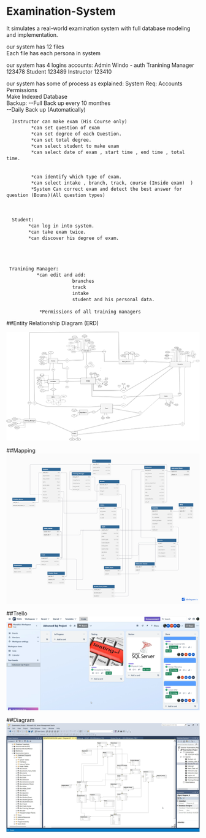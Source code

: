# Examination-System
It simulates a real-world examination system with full database modeling and implementation.

our system has 12 files  
	Each file has each persona in system 


our system has 4 logins accounts:
	Admin                Windo - auth
	Tranining Manager    123478
	Student              123489
	Instructor           123410 

our system has some of process as explained:
	System Req:
       	        Accounts Permissions                                          
		Make Indexed  Database                                                      
		Backup:  --Full Back up every 10 monthes                                 
		         --Daily Back up    (Automatically)                
	   
	   
	  Instructor can make exam (His Course only)                     
	         *can set question of exam  
			 *can set degree of each Question.
			 *can set total degree.
			 *can select student to make exam
			 *can select date of exam , start time , end time , total time.
			 
			 
			 *can identify which type of exam.                        
			 *can select intake , branch, track, course (Inside exam)  )
			 *System Can correct exam and detect the best answer for question (Bouns)(All question types)
	

	
      Student:                                                        
	        *can log in into system.
			*can take exam twice.
			*can discover his degree of exam.      
			
			
			
			
	 Tranining Manager:                                               
		       *can edit and add: 
             			    branches 
					     	track 
					    	intake
						    student and his personal data.
							
				*Permissions of all training managers 
		
		

##Entity Relationship Diagram (ERD)

![ERD](ERD.drawio.png)


##Mapping 
![Mapping Documentation](Mapping_PNG.png)

##Trello 
![Trello](4.png)

##Diagram 
![SQL Server Diagram](3.png)
